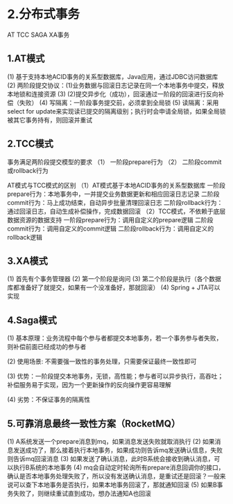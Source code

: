 # 2.分布式事务

AT TCC SAGA XA事务

## 1.AT模式

(1) 基于支持本地ACID事务的关系型数据库，Java应用，通过JDBC访问数据库
(2) 两阶段提交协议：(1)业务数据与回滚日志记录在同一个本地事务中提交，释放本地锁和连接资源
(3)                 (2)提交异步化（成功），回滚通过一阶段的回滚进行反向补偿（失败）
(4) 写隔离：一阶段事务提交前，必须拿到全局锁
(5) 读隔离：采用select for update来实现读已提交的隔离级别；执行时会申请全局锁，如果全局锁被其它事务持有，则回滚并重试

## 2.TCC模式

事务满足两阶段提交模型的要求
（1） 一阶段prepare行为
（2） 二阶段commit或rollback行为

AT模式与TCC模式的区别
（1）AT模式基于本地ACID事务的关系型数据库
一阶段prepare行为：本地事务中，一并提交业务数据更新和相应回滚日志记录
二阶段commit行为：马上成功结束，自动异步批量清理回滚日志
二阶段rollback行为：通过回滚日志，自动生成补偿操作，完成数据回滚
（2）TCC模式，不依赖于底层数据资源的数据支持
一阶段prepare行为：调用自定义的prepare逻辑
二阶段commit行为：调用自定义的commit逻辑
二阶段rollback行为：调用自定义的rollback逻辑

## 3.XA模式

(1) 首先有个事务管理器
(2) 第一个阶段是询问
(3) 第二个阶段是执行（各个数据库都准备好了就提交，如果有一个没准备好，那就回滚）
(4) Spring + JTA可以实现

## 4.Saga模式

(1) 基本原理：业务流程中每个参与者都提交本地事务，若一个事务参与者失败，则补偿前面已经成功的参与者

(2) 使用场景: 不需要强一致性的事务处理，只需要保证最终一致性即可

(3) 优势：一阶段提交本地事务，无锁，高性能；参与者可以异步执行，高吞吐；补偿服务易于实现，因为一个更新操作的反向操作更容易理解

(4) 劣势：不保证事务的隔离性

## 5.可靠消息最终一致性方案（RocketMQ）

(1) A系统发送一个prepare消息到mq，如果消息发送失败就取消执行
(2) 如果消息发送成功了，那么接着执行本地事务，如果成功则告诉mq发送确认信息，失败则告诉mq回滚消息
(3) 如果发送了确认消息，此时B系统会接收到确认消息，可以执行B系统的本地事务
(4) mq会自动定时轮询所有prepare消息回调你的接口，确认是否本地事务处理失败了，所以没有发送确认消息，是重试还是回滚？一般来说可以查下本地事务是否执行，如果本地事务回滚了，那就通知回滚
(5) 如果B事务失败了，则继续重试直到成功，想办法通知A也回滚